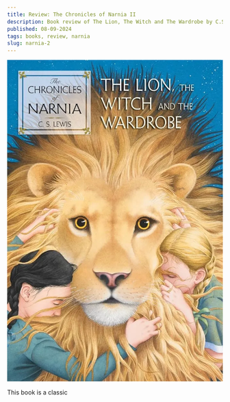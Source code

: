 ```yaml
---
title: Review: The Chronicles of Narnia II
description: Book review of The Lion, The Witch and The Wardrobe by C.S. Lewis
published: 08-09-2024
tags: books, review, narnia
slug: narnia-2
---
```


![The Lion, The Witch and The Wardrobe](/static/images/books/narnia-2.webp "The Lion, The Witch and The Wardrobe")

This book is a classic
